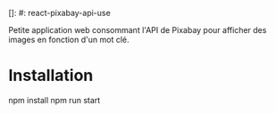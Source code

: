 []: #: react-pixabay-api-use

Petite application web consommant l'API de Pixabay pour afficher des images en fonction d'un mot clé.

# Installation
npm install
npm run start


